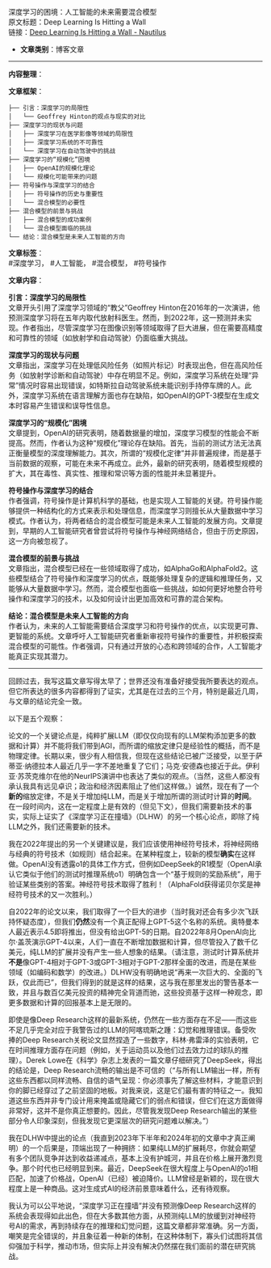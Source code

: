 深度学习的困境：人工智能的未来需要混合模型  
  原文标题：Deep Learning Is Hitting a Wall  
  链接：[Deep Learning Is Hitting a Wall - Nautilus](https://nautil.us/deep-learning-is-hitting-a-wall-238440/?utm_source=substack&utm_medium=email)  

- **文章类别**：博客文章  

---

**内容整理**：  

**文章框架**：  
```
├── 引言：深度学习的局限性
│   └── Geoffrey Hinton的观点与现实的对比
├── 深度学习的现状与问题
│   ├── 深度学习在医学影像等领域的局限性
│   ├── 深度学习系统的不可靠性
│   └── 深度学习在自动驾驶中的挑战
├── 深度学习的“规模化”困境
│   ├── OpenAI的规模化理论
│   └── 规模化可能带来的问题
├── 符号操作与深度学习的结合
│   ├── 符号操作的历史与重要性
│   └── 混合模型的必要性
├── 混合模型的前景与挑战
│   ├── 混合模型的成功案例
│   └── 混合模型面临的挑战
└── 结论：混合模型是未来人工智能的方向
```  

**文章标签**：  
#深度学习， #人工智能， #混合模型， #符号操作  

**文章内容**：  

**引言：深度学习的局限性**  
文章开头引用了深度学习领域的“教父”Geoffrey Hinton在2016年的一次演讲，他预测深度学习将在五年内取代放射科医生。然而，到2022年，这一预测并未实现。作者指出，尽管深度学习在图像识别等领域取得了巨大进展，但在需要高精度和可靠性的领域（如放射学和自动驾驶）仍面临重大挑战。  

**深度学习的现状与问题**  
文章指出，深度学习在处理低风险任务（如照片标记）时表现出色，但在高风险任务（如放射学诊断和自动驾驶）中存在明显不足。例如，深度学习系统在处理“异常”情况时容易出现错误，如特斯拉自动驾驶系统未能识别手持停车牌的人。此外，深度学习系统在语言理解方面也存在缺陷，如OpenAI的GPT-3模型在生成文本时容易产生错误和误导性信息。  

**深度学习的“规模化”困境**  
文章提到，OpenAI的研究表明，随着数据量的增加，深度学习模型的性能会不断提高。然而，作者认为这种“规模化”理论存在缺陷。首先，当前的测试方法无法真正衡量模型的深度理解能力。其次，所谓的“规模化定律”并非普遍规律，而是基于当前数据的观察，可能在未来不再成立。此外，最新的研究表明，随着模型规模的扩大，其在毒性、真实性、推理和常识等方面的性能并未显著提升。  

**符号操作与深度学习的结合**  
作者强调，符号操作是计算机科学的基础，也是实现人工智能的关键。符号操作能够提供一种结构化的方式来表示和处理信息，而深度学习则擅长从大量数据中学习模式。作者认为，将两者结合的混合模型可能是未来人工智能的发展方向。文章提到，早期的人工智能研究者曾尝试将符号操作与神经网络结合，但由于历史原因，这一方向被忽视了。  

**混合模型的前景与挑战**  
文章指出，混合模型已经在一些领域取得了成功，如AlphaGo和AlphaFold2。这些模型结合了符号操作和深度学习的优点，既能够处理复杂的逻辑和推理任务，又能够从大量数据中学习。然而，混合模型也面临一些挑战，如如何更好地整合符号操作和深度学习的技术，以及如何设计出更加高效和可靠的混合架构。  

**结论：混合模型是未来人工智能的方向**  
作者认为，未来的人工智能需要结合深度学习和符号操作的优点，以实现更可靠、更智能的系统。文章呼吁人工智能研究者重新审视符号操作的重要性，并积极探索混合模型的可能性。作者强调，只有通过开放的心态和跨领域的合作，人工智能才能真正实现其潜力。


---

回顾过去，我写这篇文章写得太早了；世界还没有准备好接受我所要表达的观点。但它所表达的很多内容都得到了证实，尤其是在过去的三个月，特别是最近几周，与文章的结论完全一致。

以下是五个观察：

论文的一个关键论点是，纯粹扩展LLM（即仅仅向现有的LLM架构添加更多的数据和计算）并不能将我们带到AGI，而所谓的缩放定律只是经验性的概括，而不是物理定律。长期以来，很少有人相信我，但现在这些结论已被广泛接受，以至于萨蒂亚·纳德拉本人最近几乎一字不差地重复了它们；马克·安德森也接近于此。伊利亚·苏茨克维尔在他的NeurIPS演讲中也表达了类似的观点。（当然，这些人都没有承认我具有远见卓识；政治和经济因素阻止了他们这样做。）诚然，现在有了一个**新的**缩放定律，不是关于增加纯LLM，而是关于增加所谓的测试时计算的**时间**。在一段时间内，这在一定程度上是有效的（但见下文），但我们需要新技术的事实，实际上证实了《深度学习正在撞墙》（DLHW）的另一个核心论点，即除了纯LLM之外，我们还需要新的技术。

我在2022年提出的另一个关键建议是，我们应该使用神经符号技术，将神经网络与经典的符号技术（如规则）结合起来。在某种程度上，较新的模型**确实**在这样做。OpenAI没有透露o1的具体工作方式，但例如DeepSeek的R1模型（OpenAI承认它类似于他们的测试时推理系统o1）明确包含一个“基于规则的奖励系统”，用于验证某些类别的答案。神经符号技术取得了胜利！（AlphaFold获得诺贝尔奖是神经符号技术的又一次胜利。）

自2022年的论文以来，我们取得了一个巨大的进步（当时我对还会有多少次飞跃持怀疑态度），但我们**仍然**没有一个真正配得上GPT-5这个名称的系统。奥特曼本人最近表示4.5即将推出，但没有给出GPT-5的日期。自2022年8月OpenAI向比尔·盖茨演示GPT-4以来，人们一直在不断增加数据和计算，但尽管投入了数千亿美元，纯LLM的扩展并没有产生一些人想象的结果。（请注意，测试时计算系统并**不是**像GPT-4相对于GPT-3或GPT-3相对于GPT-2那样全面的改进，而是在某些领域（如编码和数学）的改进。）DLHW没有明确地说“再来一次巨大的、全面的飞跃，仅此而已”，但我们得到的就是这样的结果，这与我在那里发出的警告基本一致，并且与数百亿美元投资的精神完全背道而驰，这些投资基于这样一种观念，即更多数据和计算的回报基本上是无限的。

即使是像Deep Research这样的最新系统，仍然在一些方面存在不足——而这些不足几乎完全对应于我警告过的LLM的阿喀琉斯之踵：幻觉和推理错误。备受吹捧的Deep Research关税论文显然捏造了一些数字，科林·弗雷泽的实验表明，它在时间推理方面存在问题（例如，关于运动员以及他们过去效力过的球队的推理）。Derek Lowe在《科学》杂志上发表的一篇文章仔细研究了DeepSeek，得出的结论是，Deep Research流畅的输出是不可信的（“与所有LLM输出一样，所有这些东西都以同样流畅、自信的语气呈现：你必须事先了解这些材料，才能意识到你的脚已经穿过了之前坚固的地板。对我来说，这是它们最有害的特征之一。我知道这些东西并非专门设计用来掩盖或隐藏它们的弱点和错误，但它们在这方面做得非常好，这并不是你真正想要的。因此，尽管我发现Deep Research输出的某些部分令人印象深刻，但我发现它更深层次的研究问题难以解决。”）

我在DLHW中提出的论点（我直到2023年下半年和2024年初的文章中才真正阐明）的一个后果是，顶端出现了一种拥挤：如果纯LLM的扩展耗尽，你就会期望有多个团队竞争并达到收益递减点，基本上没有护城河，并且在价格上展开激烈竞争。那个时代也已经明显到来。最近，DeepSeek在很大程度上与OpenAI的o1相匹配，加速了价格战，OpenAI（已经）被迫降价。LLM曾经是新颖的，现在很大程度上是一种商品。这对生成式AI的经济前景意味着什么，还有待观察。

我认为可以公平地说，“深度学习正在撞墙”并没有预测像Deep Research这样的系统会表现得如此出色，但在大多数其他方面，从预测纯LLM的放缓到对神经符号AI的需求，再到持续存在的推理和幻觉问题，这篇文章都非常准确。另一方面，嘲笑是完全错误的，并且象征着一种新的体制，在这种体制下，寡头们试图将其信仰强加于科学，推动市场，但实际上并没有解决仍然摆在我们面前的潜在研究挑战。